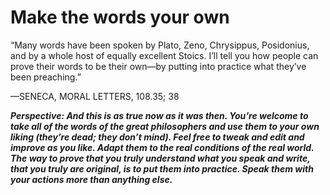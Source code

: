 # Make the words your own

“Many words have been spoken by Plato, Zeno, Chrysippus,
Posidonius, and by a whole host of equally excellent Stoics. I’ll
tell you how people can prove their words to be their own—by
putting into practice what they’ve been preaching.”

—SENECA, MORAL LETTERS, 108.35; 38

***Perspective: And this is as true now as it was then. You’re welcome to take all of the words of the great philosophers and use them to your own liking (they’re dead; they don’t mind). Feel free to tweak and edit and improve as you like. Adapt them to the real conditions of the real world. The way to prove that you truly understand what you speak and write, that you truly are original, is to put them into practice. Speak them with your actions more than anything else.***